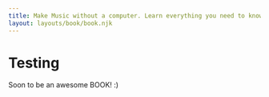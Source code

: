 ```yaml
---
title: Make Music without a computer. Learn everything you need to know to go DAWless.
layout: layouts/book/book.njk
---
```


# Testing

Soon to be an awesome BOOK! :)
